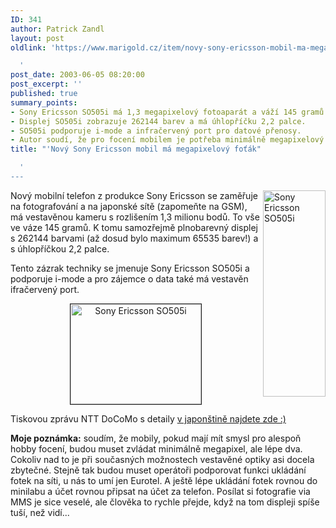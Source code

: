 ```yaml
---
ID: 341
author: Patrick Zandl
layout: post
oldlink: 'https://www.marigold.cz/item/novy-sony-ericsson-mobil-ma-megapixelovy-fotak

  '
post_date: 2003-06-05 08:20:00
post_excerpt: ''
published: true
summary_points:
- Sony Ericsson SO505i má 1,3 megapixelový fotoaparát a váží 145 gramů.
- Displej SO505i zobrazuje 262144 barev a má úhlopříčku 2,2 palce.
- SO505i podporuje i-mode a infračervený port pro datové přenosy.
- Autor soudí, že pro focení mobilem je potřeba minimálně megapixelový fotoaparát.
title: "'Nový Sony Ericsson mobil má megapixelový foťák"

  '
---
```


<p>
<IMG height=330 alt="Sony Ericsson SO505i" src="/wp-content/uploads/sonyericsson-so505-2.jpg" width=100 align=right>Nový mobilní telefon z produkce Sony Ericsson se zaměřuje na fotografování a na japonské sítě (zapomeňte na GSM), má vestavěnou kameru s rozlišením 1,3 milionu bodů. To vše ve váze 145 gramů. K tomu samozřejmě plnobarevný displej s 262144 barvami (až dosud bylo maximum 65535 barev!) a s úhlopříčkou 2,2 palce. </p>

<p>
Tento zázrak techniky se jmenuje Sony Ericsson SO505i a podporuje i-mode a pro zájemce o data také má vestavěn ifračervený port. </p>

<P align=center><IMG height=160 alt="Sony Ericsson SO505i" src="/wp-content/uploads/sonyericsson-so505.jpg" width=209 border=1></p>

<p>
Tiskovou zprávu NTT DoCoMo s detaily <A href="http://www.nttdocomo.co.jp/new/contents/03/whatnew0602.html" target=_blank>v japonštině najdete zde :)</A></p>

<p>
<STRONG>Moje poznámka:</STRONG> soudím, že mobily, pokud mají mít smysl pro alespoň hobby focení, budou muset zvládat minimálně megapixel, ale lépe dva. Cokoliv nad to je při současných možnostech vestavěné optiky asi docela zbytečné. Stejně tak budou muset operátoři podporovat funkci ukládání fotek na síti, u nás to umí jen Eurotel. A ještě lépe ukládání fotek rovnou do minilabu a účet rovnou připsat na účet za telefon. Posílat si fotografie via MMS je sice veselé, ale člověka to rychle přejde, když na tom displeji spíše tuší, než vidí...</p>

<P align=center>&#160;</p>

<p>
&#160;</p>